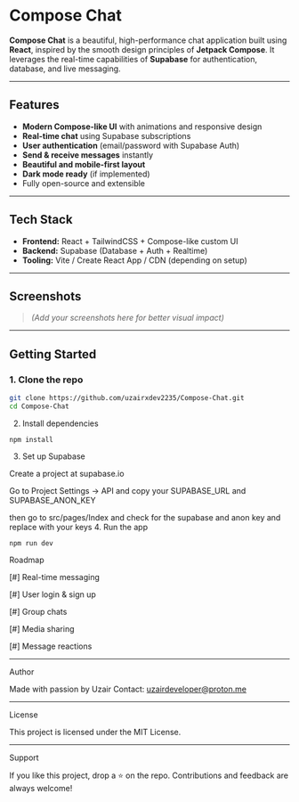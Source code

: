 # Compose Chat

**Compose Chat** is a beautiful, high-performance chat application built using **React**, inspired by the smooth design principles of **Jetpack Compose**. It leverages the real-time capabilities of **Supabase** for authentication, database, and live messaging.

---

## Features

- **Modern Compose-like UI** with animations and responsive design
- **Real-time chat** using Supabase subscriptions
- **User authentication** (email/password with Supabase Auth)
- **Send & receive messages** instantly
- **Beautiful and mobile-first layout**
- **Dark mode ready** (if implemented)
- Fully open-source and extensible

---

## Tech Stack

- **Frontend:** React + TailwindCSS + Compose-like custom UI
- **Backend:** Supabase (Database + Auth + Realtime)
- **Tooling:** Vite / Create React App / CDN (depending on setup)

---

## Screenshots

> *(Add your screenshots here for better visual impact)*

---

## Getting Started

### 1. Clone the repo
```bash
git clone https://github.com/uzairxdev2235/Compose-Chat.git
cd Compose-Chat
```
2. Install dependencies
```
npm install
```
3. Set up Supabase

Create a project at supabase.io

Go to Project Settings → API and copy your SUPABASE_URL and SUPABASE_ANON_KEY

then go to src/pages/Index and check for the supabase and anon key and replace with your keys
4. Run the app

```npm run dev```



Roadmap

[#] Real-time messaging

[#] User login & sign up

[#] Group chats

[#] Media sharing

[#] Message reactions



---

Author

Made with passion by Uzair
Contact: uzairdeveloper@proton.me


---

License

This project is licensed under the MIT License.


---

Support

If you like this project, drop a ⭐ on the repo. Contributions and feedback are always welcome!
